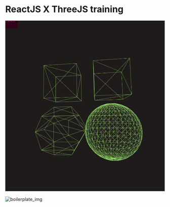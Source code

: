 # ReactJS X ThreeJS training









![boilerplate_img](doc/starting.png)

![boilerplate_img](doc/poly.gif)



